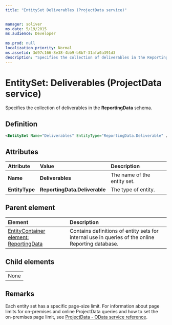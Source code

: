 ```yaml
---
title: "EntitySet Deliverables (ProjectData service)"

 
manager: soliver
ms.date: 5/19/2015
ms.audience: Developer
 
ms.prod: null
localization_priority: Normal
ms.assetid: 3d97c166-8e38-4bb9-b8b7-31afa0a391d3
description: "Specifies the collection of deliverables in the ReportingData schema."
---
```


# EntitySet: Deliverables (ProjectData service)

Specifies the collection of deliverables in the **ReportingData** schema. 
  
## Definition

```XML
<EntitySet Name="Deliverables" EntityType="ReportingData.Deliverable" />

```

## Attributes

|**Attribute**|**Value**|**Description**|
|:-----|:-----|:-----|
|**Name** <br/> |**Deliverables** <br/> |The name of the entity set.  <br/> |
|**EntityType** <br/> |**ReportingData.Deliverable** <br/> |The type of entity.  <br/> |
   
## Parent element

|**Element**|**Description**|
|:-----|:-----|
|[EntityContainer element: ReportingData](entitycontainer-reportingdata-projectdata-service.md) <br/> |Contains definitions of entity sets for internal use in queries of the online Reporting database.  <br/> |
   
## Child elements

||
|:-----|
|None |
   
## Remarks

Each entity set has a specific page-size limit. For information about page limits for on-premises and online ProjectData queries and how to set the on-premises page limit, see [ProjectData - OData service reference](projectdataproject-odata-service-reference.md).
  

